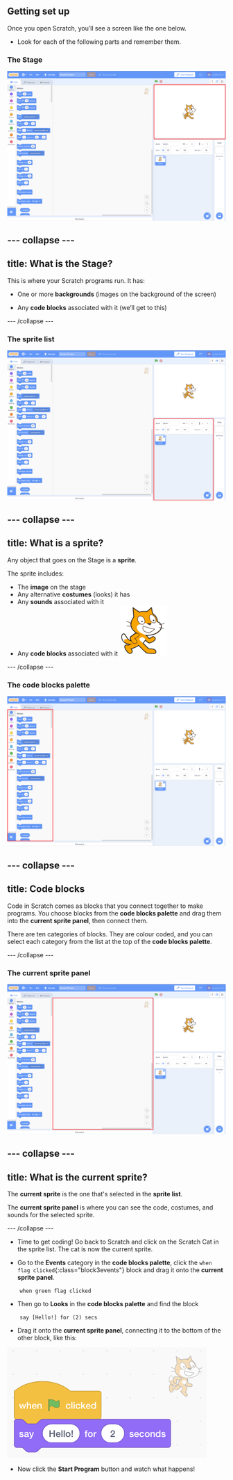 ## Getting set up

Once you open Scratch, you’ll see a screen like the one below.

+ Look for each of the following parts and remember them.

### The Stage

 ![Scratch window with the stage highlighted](images/hlStage.png)

--- collapse ---
---
title: What is the Stage?
---
This is where your Scratch programs run. It has:

* One or more **backgrounds** \(images on the background of the screen\)

* Any **code blocks** associated with it \(we’ll get to this\)

--- /collapse ---

### The sprite list

 ![Scratch window with the sprite list highlighted](images/hlSpriteList.png)

--- collapse ---
---
title: What is a sprite?
---

Any object that goes on the Stage is a **sprite**.  

The sprite includes:
* The **image** on the stage
* Any alternative **costumes** \(looks\) it has
* Any **sounds** associated with it
* Any **code blocks** associated with it ![](images/setup2.png)

--- /collapse ---

### The code blocks palette

 ![Scratch window with the blocks pallet highlighted](images/hlBlocksPalette.png)
 
--- collapse ---
---
title: Code blocks
---

Code in Scratch comes as blocks that you connect together to make programs. You choose blocks from the **code blocks palette** and drag them into the **current sprite panel**, then connect them.

There are ten categories of blocks. They are colour coded, and you can select each category from the list at the top of the **code blocks palette**.

--- /collapse ---

### The current sprite panel

 ![Scratch window with the current sprite panel highlighted](images/hlCurrentSpritePanel.png)

--- collapse ---
---
title: What is the current sprite?
---

The **current sprite** is the one that's selected in the **sprite list**.

The **current sprite panel** is where you can see the code, costumes, and sounds for the selected sprite.

--- /collapse ---

+ Time to get coding! Go back to Scratch and click on the Scratch Cat in the sprite list. The cat is now the current sprite.  
   
+ Go to the **Events** category in the **code blocks palette**, click the `when flag clicked`{:class="block3events"} block and drag it onto the **current sprite panel**.  

```blocks3
    when green flag clicked
```

+ Then go to **Looks** in the **code blocks palette** and find the block

```blocks3
    say [Hello!] for (2) secs
```
+ Drag it onto the **current sprite panel**, connecting it to the bottom of the other block, like this: 

![](images/setup3.png)

+ Now click the **Start Program** button and watch what happens!
